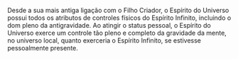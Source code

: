﻿Desde a sua mais antiga ligação com o Filho Criador, o Espírito do Universo possui todos os atributos de controles físicos do Espírito Infinito, incluindo o dom pleno da antigravidade. Ao atingir o status pessoal, o Espírito do Universo exerce um controle tão pleno e completo da gravidade da mente, no universo local, quanto exerceria o Espírito Infinito, se estivesse pessoalmente presente.